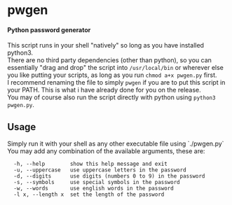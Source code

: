 <h1>pwgen</h1>
<h4>Python password generator</h4>

This script runs in your shell "natively" so long as you have installed python3.<br>
There are no third party dependencies (other than python), so you can essentially "drag and drop" the script into `/usr/local/bin` or wherever else you like putting your scripts, as long as you run `chmod a+x pwgen.py` first.<br>
I recommend renaming the file to simply `pwgen` if you are to put this script in your PATH. This is what i have already done for you on the release.<br>
You may of course also run the script directly with python using `python3 pwgen.py`.

<h2>Usage</h2>
Simply run it with your shell as any other executable file using `./pwgen.py`<br>
You may add any combination of the available arguments, these are:<br>

      -h, --help        show this help message and exit
      -u, --uppercase   use uppercase letters in the password
      -d, --digits      use digits (numbers 0 to 9) in the password
      -s, --symbols     use special symbols in the password
      -w, --words       use english words in the password
      -l x, --length x  set the length of the password
